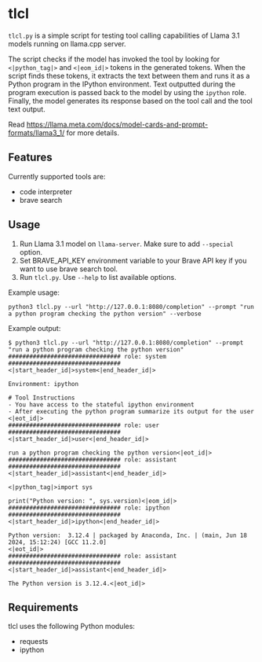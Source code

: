 # tlcl
`tlcl.py` is a simple script for testing tool calling capabilities of Llama 3.1 models running on llama.cpp server.

The script checks if the model has invoked the tool by looking for `<|python_tag|>` and `<|eom_id|>` tokens in the generated tokens.
When the script finds these tokens, it extracts the text between them and runs it as a Python program in the IPython environment.
Text outputted during the program execution is passed back to the model by using the `ipython` role.
Finally, the model generates its response based on the tool call and the tool text output.

Read https://llama.meta.com/docs/model-cards-and-prompt-formats/llama3_1/ for more details.

## Features

Currently supported tools are:
* code interpreter
* brave search

## Usage

1. Run Llama 3.1 model on `llama-server`. Make sure to add `--special` option.
2. Set BRAVE_API_KEY environment variable to your Brave API key if you want to use brave search tool.
3. Run `tlcl.py`. Use `--help` to list available options. 

Example usage:

```
python3 tlcl.py --url "http://127.0.0.1:8080/completion" --prompt "run a python program checking the python version" --verbose
```

Example output:

```
$ python3 tlcl.py --url "http://127.0.0.1:8080/completion" --prompt "run a python program checking the python version"
################################ role: system     ################################
<|start_header_id|>system<|end_header_id|>

Environment: ipython

# Tool Instructions
- You have access to the stateful ipython environment
- After executing the python program summarize its output for the user
<|eot_id|>
################################ role: user       ################################
<|start_header_id|>user<|end_header_id|>

run a python program checking the python version<|eot_id|>
################################ role: assistant  ################################
<|start_header_id|>assistant<|end_header_id|>

<|python_tag|>import sys

print("Python version: ", sys.version)<|eom_id|>
################################ role: ipython    ################################
<|start_header_id|>ipython<|end_header_id|>

Python version:  3.12.4 | packaged by Anaconda, Inc. | (main, Jun 18 2024, 15:12:24) [GCC 11.2.0]
<|eot_id|>
################################ role: assistant  ################################
<|start_header_id|>assistant<|end_header_id|>

The Python version is 3.12.4.<|eot_id|>
```

## Requirements
tlcl uses the following Python modules:
* requests
* ipython

